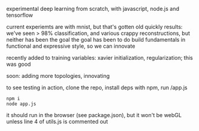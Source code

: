 experimental deep learning from scratch, with javascript, node.js and tensorflow

current experiemts are with mnist, but that's gotten old quickly
results:  we've seen > 98% classification, and various crappy reconstructions, but neither has been the goal
the goal has been to do build fundamentals in functional and expressive style, so we can innovate

recently added to training variables: xavier initialization, regularization;  this was good

soon:  adding more topologies, innovating

to see testing in action, clone the repo, install deps with npm, run /app.js
```
npm i
node app.js
```

it should run in the browser (see package.json), but it won't be webGL unless line 4 of utils.js is commented out

